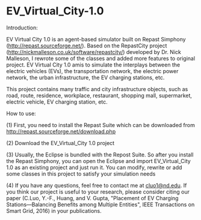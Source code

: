 # EV_Virtual_City-1.0

Introduction:

EV Virtual City 1.0 is an agent-based simulator built on Repast Simphony (http://repast.sourceforge.net/). Based on the RepastCity project (http://nickmalleson.co.uk/software/repastcity/) developed by Dr. Nick Malleson, I rewrote some of the classes and added more features to original project. EV Virtual City 1.0 amis to simulate the interplays between the electric vehicles (EVs), the transportation network, the electric power network, the urban infrastructure, the EV charging stations, etc.

This project contains many traffic and city infrastructure objects, such as road, route, residence, workplace, restaurant, shopping mall, supermarket, electric vehicle, EV charging station, etc.

How to use:

(1) First, you need to install the Repast Suite which can be downloaded from http://repast.sourceforge.net/download.php

(2) Download the EV_Virtual_City 1.0 project

(3) Usually, the Eclipse is bundled with the Repost Suite. So after you install the Repast Simphony, you can open the Eclipse and import EV_Virtual_City 1.0 as an existing project and just run it. You can modify, rewrite or add some classes in this project to satisfy your simulation needs

(4) If you have any questions, feel free to contact me at cluo1@nd.edu. If you think our project is useful to your research, please consider citing our paper (C.Luo, Y.-F., Huang, and V. Gupta, "Placement of EV Charging Stations—Balancing Benefits among Multiple Entities", IEEE Transactions on Smart Grid, 2016) in your publications.
